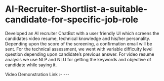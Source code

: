 # AI-Recruiter-Shortlist-a-suitable-candidate-for-specific-job-role

Developed an AI recruiter ChatBot with a user friendly UI which screens the candidates video resume, technical knowledge and his/her personality. Depending upon the score of the screening, a confirmation email will be sent. For the technical assessment, we went with variable difficulty level question depending upon candidate’s previous answer. For video resume analysis we use NLP and NLU for getting the keywords and objective of candidate while saying it.

Video Demonstration Link :- ---
